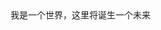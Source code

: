 <html>
  <head>
    <title>
      王浩萱的初网站
      </title>
  </head>
  <body>
 我是一个世界，这里将诞生一个未来
    </body>
</html>
